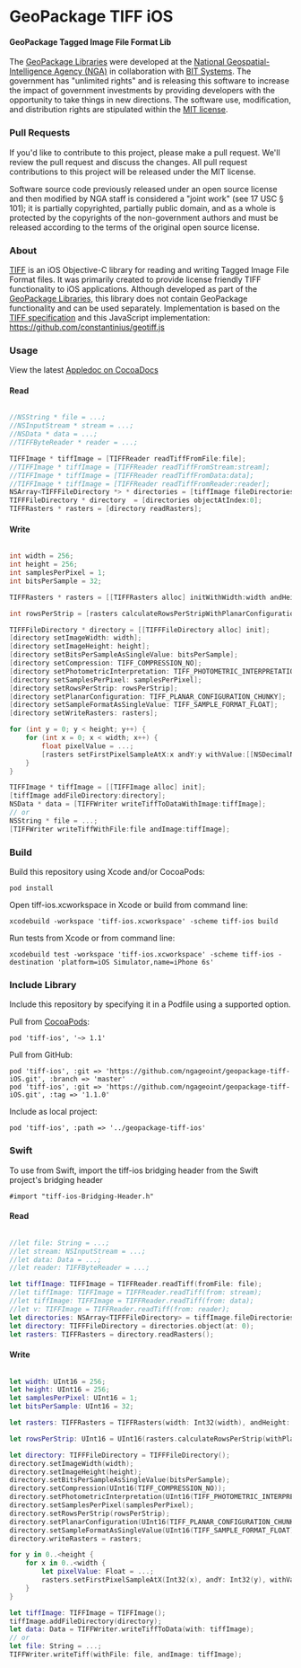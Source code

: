 # GeoPackage TIFF iOS

#### GeoPackage Tagged Image File Format Lib ####

The [GeoPackage Libraries](http://ngageoint.github.io/GeoPackage/) were developed at the [National Geospatial-Intelligence Agency (NGA)](http://www.nga.mil/) in collaboration with [BIT Systems](http://www.bit-sys.com/). The government has "unlimited rights" and is releasing this software to increase the impact of government investments by providing developers with the opportunity to take things in new directions. The software use, modification, and distribution rights are stipulated within the [MIT license](http://choosealicense.com/licenses/mit/).

### Pull Requests ###
If you'd like to contribute to this project, please make a pull request. We'll review the pull request and discuss the changes. All pull request contributions to this project will be released under the MIT license.

Software source code previously released under an open source license and then modified by NGA staff is considered a "joint work" (see 17 USC § 101); it is partially copyrighted, partially public domain, and as a whole is protected by the copyrights of the non-government authors and must be released according to the terms of the original open source license.

### About ###

[TIFF](http://ngageoint.github.io/geopackage-tiff-ios/) is an iOS Objective-C library for reading and writing Tagged Image File Format files. It was primarily created to provide license friendly TIFF functionality to iOS applications. Although developed as part of the [GeoPackage Libraries](http://ngageoint.github.io/GeoPackage/), this library does not contain GeoPackage functionality and can be used separately.  Implementation is based on the [TIFF specification](https://partners.adobe.com/public/developer/en/tiff/TIFF6.pdf) and this JavaScript implementation: https://github.com/constantinius/geotiff.js

### Usage ###

View the latest [Appledoc on CocoaDocs](http://cocoadocs.org/docsets/tiff-ios)

#### Read ####

```objectivec

//NSString * file = ...;
//NSInputStream * stream = ...;
//NSData * data = ...;
//TIFFByteReader * reader = ...;

TIFFImage * tiffImage = [TIFFReader readTiffFromFile:file];
//TIFFImage * tiffImage = [TIFFReader readTiffFromStream:stream];
//TIFFImage * tiffImage = [TIFFReader readTiffFromData:data];
//TIFFImage * tiffImage = [TIFFReader readTiffFromReader:reader];
NSArray<TIFFFileDirectory *> * directories = [tiffImage fileDirectories];
TIFFFileDirectory * directory  = [directories objectAtIndex:0];
TIFFRasters * rasters = [directory readRasters];

```

#### Write ####

```objectivec

int width = 256;
int height = 256;
int samplesPerPixel = 1;
int bitsPerSample = 32;

TIFFRasters * rasters = [[TIFFRasters alloc] initWithWidth:width andHeight:height andSamplesPerPixel:samplesPerPixel andSingleBitsPerSample:bitsPerSample];

int rowsPerStrip = [rasters calculateRowsPerStripWithPlanarConfiguration:(int)TIFF_PLANAR_CONFIGURATION_CHUNKY];

TIFFFileDirectory * directory = [[TIFFFileDirectory alloc] init];
[directory setImageWidth: width];
[directory setImageHeight: height];
[directory setBitsPerSampleAsSingleValue: bitsPerSample];
[directory setCompression: TIFF_COMPRESSION_NO];
[directory setPhotometricInterpretation: TIFF_PHOTOMETRIC_INTERPRETATION_BLACK_IS_ZERO];
[directory setSamplesPerPixel: samplesPerPixel];
[directory setRowsPerStrip: rowsPerStrip];
[directory setPlanarConfiguration: TIFF_PLANAR_CONFIGURATION_CHUNKY];
[directory setSampleFormatAsSingleValue: TIFF_SAMPLE_FORMAT_FLOAT];
[directory setWriteRasters: rasters];

for (int y = 0; y < height; y++) {
    for (int x = 0; x < width; x++) {
        float pixelValue = ...;
        [rasters setFirstPixelSampleAtX:x andY:y withValue:[[NSDecimalNumber alloc] initWithFloat:pixelValue]];
    }
}

TIFFImage * tiffImage = [[TIFFImage alloc] init];
[tiffImage addFileDirectory:directory];
NSData * data = [TIFFWriter writeTiffToDataWithImage:tiffImage];
// or
NSString * file = ...;
[TIFFWriter writeTiffWithFile:file andImage:tiffImage];

```

### Build ###

Build this repository using Xcode and/or CocoaPods:

    pod install

Open tiff-ios.xcworkspace in Xcode or build from command line:

    xcodebuild -workspace 'tiff-ios.xcworkspace' -scheme tiff-ios build

Run tests from Xcode or from command line:

    xcodebuild test -workspace 'tiff-ios.xcworkspace' -scheme tiff-ios -destination 'platform=iOS Simulator,name=iPhone 6s'

### Include Library ###

Include this repository by specifying it in a Podfile using a supported option.

Pull from [CocoaPods](https://cocoapods.org/pods/tiff-ios):

    pod 'tiff-ios', '~> 1.1'

Pull from GitHub:

    pod 'tiff-ios', :git => 'https://github.com/ngageoint/geopackage-tiff-iOS.git', :branch => 'master'
    pod 'tiff-ios', :git => 'https://github.com/ngageoint/geopackage-tiff-iOS.git', :tag => '1.1.0'

Include as local project:

    pod 'tiff-ios', :path => '../geopackage-tiff-ios'

### Swift ###

To use from Swift, import the tiff-ios bridging header from the Swift project's bridging header

    #import "tiff-ios-Bridging-Header.h"

#### Read ####

```swift

//let file: String = ...;
//let stream: NSInputStream = ...;
//let data: Data = ...;
//let reader: TIFFByteReader = ...;

let tiffImage: TIFFImage = TIFFReader.readTiff(fromFile: file);
//let tiffImage: TIFFImage = TIFFReader.readTiff(from: stream);
//let tiffImage: TIFFImage = TIFFReader.readTiff(from: data);
//let v: TIFFImage = TIFFReader.readTiff(from: reader);
let directories: NSArray<TIFFFileDirectory> = tiffImage.fileDirectories();
let directory: TIFFFileDirectory = directories.object(at: 0);
let rasters: TIFFRasters = directory.readRasters();

```

#### Write ####

```swift

let width: UInt16 = 256;
let height: UInt16 = 256;
let samplesPerPixel: UInt16 = 1;
let bitsPerSample: UInt16 = 32;

let rasters: TIFFRasters = TIFFRasters(width: Int32(width), andHeight: Int32(height), andSamplesPerPixel: Int32(samplesPerPixel), andSingleBitsPerSample: Int32(bitsPerSample));

let rowsPerStrip: UInt16 = UInt16(rasters.calculateRowsPerStrip(withPlanarConfiguration: Int32(TIFF_PLANAR_CONFIGURATION_CHUNKY)));

let directory: TIFFFileDirectory = TIFFFileDirectory();
directory.setImageWidth(width);
directory.setImageHeight(height);
directory.setBitsPerSampleAsSingleValue(bitsPerSample);
directory.setCompression(UInt16(TIFF_COMPRESSION_NO));
directory.setPhotometricInterpretation(UInt16(TIFF_PHOTOMETRIC_INTERPRETATION_BLACK_IS_ZERO));
directory.setSamplesPerPixel(samplesPerPixel);
directory.setRowsPerStrip(rowsPerStrip);
directory.setPlanarConfiguration(UInt16(TIFF_PLANAR_CONFIGURATION_CHUNKY));
directory.setSampleFormatAsSingleValue(UInt16(TIFF_SAMPLE_FORMAT_FLOAT));
directory.writeRasters = rasters;

for y in 0..<height {
    for x in 0..<width {
        let pixelValue: Float = ...;
        rasters.setFirstPixelSampleAtX(Int32(x), andY: Int32(y), withValue: NSDecimalNumber(value: pixelValue));
    }
}

let tiffImage: TIFFImage = TIFFImage();
tiffImage.addFileDirectory(directory);
let data: Data = TIFFWriter.writeTiffToData(with: tiffImage);
// or
let file: String = ...;
TIFFWriter.writeTiff(withFile: file, andImage: tiffImage);

```
